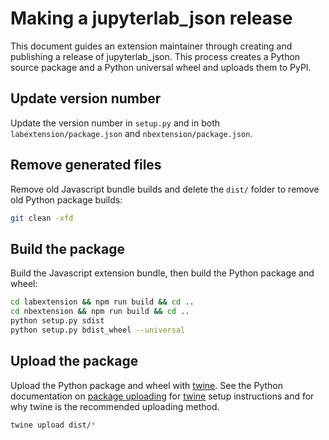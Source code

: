 # Making a jupyterlab_json release

This document guides an extension maintainer through creating and publishing a release of jupyterlab_json. This process creates a Python source package and a Python universal wheel and uploads them to PyPI.

## Update version number

Update the version number in `setup.py` and in both `labextension/package.json` and `nbextension/package.json`.

## Remove generated files

Remove old Javascript bundle builds and delete the `dist/` folder to remove old Python package builds:

```bash
git clean -xfd
```

## Build the package

Build the Javascript extension bundle, then build the Python package and wheel:

```bash
cd labextension && npm run build && cd ..
cd nbextension && npm run build && cd ..
python setup.py sdist
python setup.py bdist_wheel --universal
```

## Upload the package

Upload the Python package and wheel with [twine](https://github.com/pypa/twine). See the Python documentation on [package uploading](https://packaging.python.org/distributing/#uploading-your-project-to-pypi)
for [twine](https://github.com/pypa/twine) setup instructions and for why twine is the recommended uploading method.

```bash
twine upload dist/*
```
